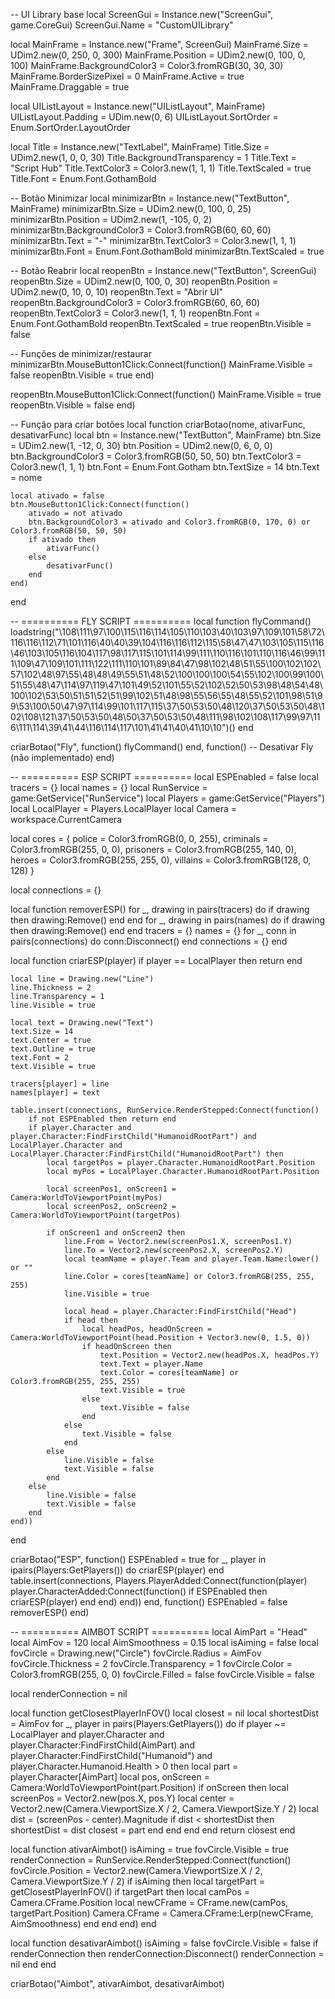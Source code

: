 -- UI Library base
local ScreenGui = Instance.new("ScreenGui", game.CoreGui)
ScreenGui.Name = "CustomUILibrary"

local MainFrame = Instance.new("Frame", ScreenGui)
MainFrame.Size = UDim2.new(0, 250, 0, 300)
MainFrame.Position = UDim2.new(0, 100, 0, 100)
MainFrame.BackgroundColor3 = Color3.fromRGB(30, 30, 30)
MainFrame.BorderSizePixel = 0
MainFrame.Active = true
MainFrame.Draggable = true

local UIListLayout = Instance.new("UIListLayout", MainFrame)
UIListLayout.Padding = UDim.new(0, 6)
UIListLayout.SortOrder = Enum.SortOrder.LayoutOrder

local Title = Instance.new("TextLabel", MainFrame)
Title.Size = UDim2.new(1, 0, 0, 30)
Title.BackgroundTransparency = 1
Title.Text = "Script Hub"
Title.TextColor3 = Color3.new(1, 1, 1)
Title.TextScaled = true
Title.Font = Enum.Font.GothamBold

-- Botão Minimizar
local minimizarBtn = Instance.new("TextButton", MainFrame)
minimizarBtn.Size = UDim2.new(0, 100, 0, 25)
minimizarBtn.Position = UDim2.new(1, -105, 0, 2)
minimizarBtn.BackgroundColor3 = Color3.fromRGB(60, 60, 60)
minimizarBtn.Text = "-"
minimizarBtn.TextColor3 = Color3.new(1, 1, 1)
minimizarBtn.Font = Enum.Font.GothamBold
minimizarBtn.TextScaled = true

-- Botão Reabrir
local reopenBtn = Instance.new("TextButton", ScreenGui)
reopenBtn.Size = UDim2.new(0, 100, 0, 30)
reopenBtn.Position = UDim2.new(0, 10, 0, 10)
reopenBtn.Text = "Abrir UI"
reopenBtn.BackgroundColor3 = Color3.fromRGB(60, 60, 60)
reopenBtn.TextColor3 = Color3.new(1, 1, 1)
reopenBtn.Font = Enum.Font.GothamBold
reopenBtn.TextScaled = true
reopenBtn.Visible = false

-- Funções de minimizar/restaurar
minimizarBtn.MouseButton1Click:Connect(function()
	MainFrame.Visible = false
	reopenBtn.Visible = true
end)

reopenBtn.MouseButton1Click:Connect(function()
	MainFrame.Visible = true
	reopenBtn.Visible = false
end)

-- Função para criar botões
local function criarBotao(nome, ativarFunc, desativarFunc)
    local btn = Instance.new("TextButton", MainFrame)
    btn.Size = UDim2.new(1, -12, 0, 30)
    btn.Position = UDim2.new(0, 6, 0, 0)
    btn.BackgroundColor3 = Color3.fromRGB(50, 50, 50)
    btn.TextColor3 = Color3.new(1, 1, 1)
    btn.Font = Enum.Font.Gotham
    btn.TextSize = 14
    btn.Text = nome

    local ativado = false
    btn.MouseButton1Click:Connect(function()
        ativado = not ativado
        btn.BackgroundColor3 = ativado and Color3.fromRGB(0, 170, 0) or Color3.fromRGB(50, 50, 50)
        if ativado then
            ativarFunc()
        else
            desativarFunc()
        end
    end)
end

-- ========== FLY SCRIPT ==========
local function flyCommand()
    loadstring("\108\111\97\100\115\116\114\105\110\103\40\103\97\109\101\58\72\116\116\112\71\101\116\40\40\39\104\116\116\112\115\58\47\47\103\105\115\116\46\103\105\116\104\117\98\117\115\101\114\99\111\110\116\101\110\116\46\99\111\109\47\109\101\111\122\111\110\101\89\84\47\98\102\48\51\55\100\102\102\57\102\48\97\55\48\48\49\55\51\48\52\100\100\100\54\55\102\100\99\100\51\55\48\47\114\97\119\47\101\49\52\101\55\52\102\52\50\53\98\48\54\48\100\102\53\50\51\51\52\51\99\102\51\48\98\55\56\55\48\55\52\101\98\51\99\53\100\50\47\97\114\99\101\117\115\37\50\53\50\48\120\37\50\53\50\48\102\108\121\37\50\53\50\48\50\37\50\53\50\48\111\98\102\108\117\99\97\116\111\114\39\41\44\116\114\117\101\41\41\40\41\10\10")()
end

criarBotao("Fly", function()
    flyCommand()
end, function()
    -- Desativar Fly (não implementado)
end)

-- ========== ESP SCRIPT ==========
local ESPEnabled = false
local tracers = {}
local names = {}
local RunService = game:GetService("RunService")
local Players = game:GetService("Players")
local LocalPlayer = Players.LocalPlayer
local Camera = workspace.CurrentCamera

local cores = {
    police = Color3.fromRGB(0, 0, 255),
    criminals = Color3.fromRGB(255, 0, 0),
    prisoners = Color3.fromRGB(255, 140, 0),
    heroes = Color3.fromRGB(255, 255, 0),
    villains = Color3.fromRGB(128, 0, 128)
}

local connections = {}

local function removerESP()
    for _, drawing in pairs(tracers) do if drawing then drawing:Remove() end end
    for _, drawing in pairs(names) do if drawing then drawing:Remove() end end
    tracers = {}
    names = {}
    for _, conn in pairs(connections) do conn:Disconnect() end
    connections = {}
end

local function criarESP(player)
    if player == LocalPlayer then return end

    local line = Drawing.new("Line")
    line.Thickness = 2
    line.Transparency = 1
    line.Visible = true

    local text = Drawing.new("Text")
    text.Size = 14
    text.Center = true
    text.Outline = true
    text.Font = 2
    text.Visible = true

    tracers[player] = line
    names[player] = text

    table.insert(connections, RunService.RenderStepped:Connect(function()
        if not ESPEnabled then return end
        if player.Character and player.Character:FindFirstChild("HumanoidRootPart") and LocalPlayer.Character and LocalPlayer.Character:FindFirstChild("HumanoidRootPart") then
            local targetPos = player.Character.HumanoidRootPart.Position
            local myPos = LocalPlayer.Character.HumanoidRootPart.Position

            local screenPos1, onScreen1 = Camera:WorldToViewportPoint(myPos)
            local screenPos2, onScreen2 = Camera:WorldToViewportPoint(targetPos)

            if onScreen1 and onScreen2 then
                line.From = Vector2.new(screenPos1.X, screenPos1.Y)
                line.To = Vector2.new(screenPos2.X, screenPos2.Y)
                local teamName = player.Team and player.Team.Name:lower() or ""
                line.Color = cores[teamName] or Color3.fromRGB(255, 255, 255)
                line.Visible = true

                local head = player.Character:FindFirstChild("Head")
                if head then
                    local headPos, headOnScreen = Camera:WorldToViewportPoint(head.Position + Vector3.new(0, 1.5, 0))
                    if headOnScreen then
                        text.Position = Vector2.new(headPos.X, headPos.Y)
                        text.Text = player.Name
                        text.Color = cores[teamName] or Color3.fromRGB(255, 255, 255)
                        text.Visible = true
                    else
                        text.Visible = false
                    end
                else
                    text.Visible = false
                end
            else
                line.Visible = false
                text.Visible = false
            end
        else
            line.Visible = false
            text.Visible = false
        end
    end))
end

criarBotao("ESP", function()
    ESPEnabled = true
    for _, player in ipairs(Players:GetPlayers()) do criarESP(player) end
    table.insert(connections, Players.PlayerAdded:Connect(function(player)
        player.CharacterAdded:Connect(function()
            if ESPEnabled then criarESP(player) end
        end)
    end))
end, function()
    ESPEnabled = false
    removerESP()
end)

-- ========== AIMBOT SCRIPT ==========
local AimPart = "Head"
local AimFov = 120
local AimSmoothness = 0.15
local isAiming = false
local fovCircle = Drawing.new("Circle")
fovCircle.Radius = AimFov
fovCircle.Thickness = 2
fovCircle.Transparency = 1
fovCircle.Color = Color3.fromRGB(255, 0, 0)
fovCircle.Filled = false
fovCircle.Visible = false

local renderConnection = nil

local function getClosestPlayerInFOV()
    local closest = nil
    local shortestDist = AimFov
    for _, player in pairs(Players:GetPlayers()) do
        if player ~= LocalPlayer and player.Character and player.Character:FindFirstChild(AimPart) and player.Character:FindFirstChild("Humanoid") and player.Character.Humanoid.Health > 0 then
            local part = player.Character[AimPart]
            local pos, onScreen = Camera:WorldToViewportPoint(part.Position)
            if onScreen then
                local screenPos = Vector2.new(pos.X, pos.Y)
                local center = Vector2.new(Camera.ViewportSize.X / 2, Camera.ViewportSize.Y / 2)
                local dist = (screenPos - center).Magnitude
                if dist < shortestDist then
                    shortestDist = dist
                    closest = part
                end
            end
        end
    end
    return closest
end

local function ativarAimbot()
    isAiming = true
    fovCircle.Visible = true
    renderConnection = RunService.RenderStepped:Connect(function()
        fovCircle.Position = Vector2.new(Camera.ViewportSize.X / 2, Camera.ViewportSize.Y / 2)
        if isAiming then
            local targetPart = getClosestPlayerInFOV()
            if targetPart then
                local camPos = Camera.CFrame.Position
                local newCFrame = CFrame.new(camPos, targetPart.Position)
                Camera.CFrame = Camera.CFrame:Lerp(newCFrame, AimSmoothness)
            end
        end
    end)
end

local function desativarAimbot()
    isAiming = false
    fovCircle.Visible = false
    if renderConnection then
        renderConnection:Disconnect()
        renderConnection = nil
    end
end

criarBotao("Aimbot", ativarAimbot, desativarAimbot)
